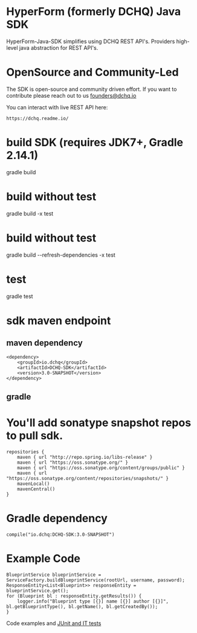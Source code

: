 <figure>
<img src="http://hypergrid.com/wp-content/uploads/2016/07/HyperGridLogo-horiz-600px.png" alt="" />
</figure>



# HyperForm (formerly DCHQ) Java SDK
HyperForm-Java-SDK simplifies using DCHQ REST API's. Providers high-level java abstraction for REST API's.

# OpenSource and Community-Led
 The SDK is open-source and community driven effort. If you want to contribute please reach out to us founders@dchq.io

You can interact with live REST API here:
```
https://dchq.readme.io/
```

# build SDK (requires JDK7+, Gradle 2.14.1)
gradle build

# build without test
gradle build -x test

# build without test
gradle build --refresh-dependencies -x test

# test
gradle test

# sdk maven endpoint
## maven dependency
```
<dependency>
    <groupId>io.dchq</groupId>
    <artifactId>DCHQ-SDK</artifactId>
    <version>3.0-SNAPSHOT</version>
</dependency>
```

## gradle
# You'll add sonatype snapshot repos to pull sdk.
```
repositories {
    maven { url "http://repo.spring.io/libs-release" }
    maven { url "https://oss.sonatype.org/" }
    maven { url "https://oss.sonatype.org/content/groups/public" }
    maven { url "https://oss.sonatype.org/content/repositories/snapshots/" }
    mavenLocal()
    mavenCentral()
}
```
# Gradle dependency
```
compile("io.dchq:DCHQ-SDK:3.0-SNAPSHOT")
```
# Example Code
```
BlueprintService blueprintService = ServiceFactory.buildBlueprintService(rootUrl, username, password);
ResponseEntity<List<Blueprint>> responseEntity = blueprintService.get();
for (Blueprint bl : responseEntity.getResults()) {
    logger.info("Blueprint type [{}] name [{}] author [{}]", bl.getBlueprintType(), bl.getName(), bl.getCreatedBy());
}
```

Code examples and [JUnit and IT tests](https://github.com/intesar/DCHQ-SDK/tree/master/src/test/java/io/dchq/sdk/core)
